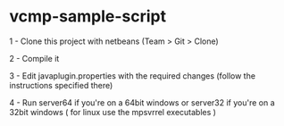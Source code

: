 # vcmp-sample-script
1 - Clone this project with netbeans (Team > Git > Clone)

2 - Compile it

3 - Edit javaplugin.properties with the required changes (follow the instructions specified there)

4 - Run server64 if you're on a 64bit windows or server32 if you're on a 32bit windows ( for linux use the mpsvrrel executables )
